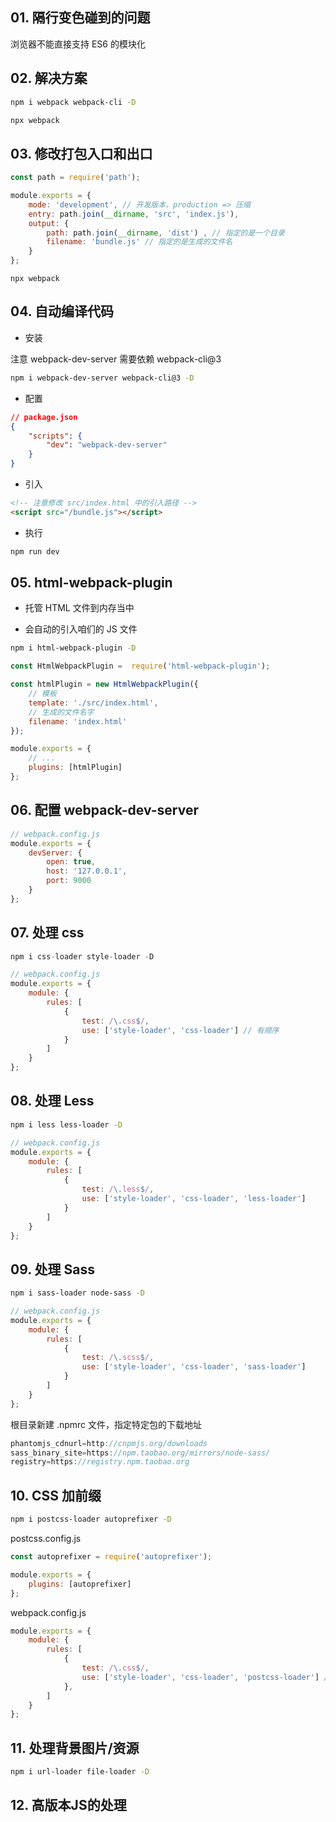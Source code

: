 ## 01. 隔行变色碰到的问题

浏览器不能直接支持 ES6 的模块化

## 02. 解决方案

```bash
npm i webpack webpack-cli -D
```

```bash
npx webpack
```

## 03. 修改打包入口和出口

```js
const path = require('path');

module.exports = {
    mode: 'development', // 开发版本，production => 压缩
    entry: path.join(__dirname, 'src', 'index.js'),
    output: {
        path: path.join(__dirname, 'dist') , // 指定的是一个目录
        filename: 'bundle.js' // 指定的是生成的文件名
    }
};
```

```
npx webpack
```

## 04. 自动编译代码

- 安装

注意 webpack-dev-server 需要依赖 webpack-cli@3

```bash
npm i webpack-dev-server webpack-cli@3 -D
```

- 配置

```json
// package.json
{
    "scripts": {
        "dev": "webpack-dev-server"
    }
}
```

- 引入

```html
<!-- 注意修改 src/index.html 中的引入路径 -->
<script src="/bundle.js"></script>
```

- 执行

```bash
npm run dev
```

## 05. html-webpack-plugin

- 托管 HTML 文件到内存当中

- 会自动的引入咱们的 JS 文件

```bash
npm i html-webpack-plugin -D
```

```js
const HtmlWebpackPlugin =  require('html-webpack-plugin');

const htmlPlugin = new HtmlWebpackPlugin({
    // 模板
    template: './src/index.html',
    // 生成的文件名字
    filename: 'index.html'
});

module.exports = {
    // ...
    plugins: [htmlPlugin]
};
```

## 06. 配置 webpack-dev-server

```js
// webpack.config.js
module.exports = {
    devServer: {
        open: true,
        host: '127.0.0.1',
        port: 9000
    }
};
```

## 07. 处理 css

```js
npm i css-loader style-loader -D
```

```js
// webpack.config.js
module.exports = {
    module: {
        rules: [
            {
                test: /\.css$/,
                use: ['style-loader', 'css-loader'] // 有顺序
            }
        ]
    }
};
```

## 08. 处理 Less

```bash
npm i less less-loader -D
```

```js
// webpack.config.js
module.exports = {
    module: {
        rules: [
            {
                test: /\.less$/,
                use: ['style-loader', 'css-loader', 'less-loader']
            }
        ]
    }
};
```

## 09. 处理 Sass

```bash
npm i sass-loader node-sass -D
```

```js
// webpack.config.js
module.exports = {
    module: {
        rules: [
            {
                test: /\.scss$/,
                use: ['style-loader', 'css-loader', 'sass-loader']
            }
        ]
    }
};
```

根目录新建 .npmrc 文件，指定特定包的下载地址

```js
phantomjs_cdnurl=http://cnpmjs.org/downloads
sass_binary_site=https://npm.taobao.org/mirrors/node-sass/
registry=https://registry.npm.taobao.org
```

## 10. CSS 加前缀

```bash
npm i postcss-loader autoprefixer -D
```

postcss.config.js

```js
const autoprefixer = require('autoprefixer');

module.exports = {
    plugins: [autoprefixer]
};
```

webpack.config.js

```js
module.exports = {
    module: {
        rules: [
            {
                test: /\.css$/,
                use: ['style-loader', 'css-loader', 'postcss-loader'] // 有顺序
            },
        ]
    }
};
```
## 11. 处理背景图片/资源

```bash
npm i url-loader file-loader -D
```

## 12. 高版本JS的处理

